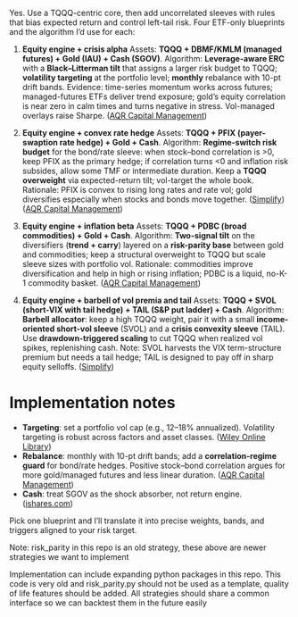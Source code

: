Yes. Use a TQQQ-centric core, then add uncorrelated sleeves with rules that bias expected return and control left-tail risk. Four ETF-only blueprints and the algorithm I’d use for each:

1. **Equity engine + crisis alpha**
   Assets: **TQQQ + DBMF/KMLM (managed futures) + Gold (IAU) + Cash (SGOV)**.
   Algorithm: **Leverage-aware ERC** with a **Black–Litterman tilt** that assigns a larger risk budget to TQQQ; **volatility targeting** at the portfolio level; **monthly** rebalance with 10-pt drift bands. Evidence: time-series momentum works across futures; managed-futures ETFs deliver trend exposure; gold’s equity correlation is near zero in calm times and turns negative in stress. Vol-managed overlays raise Sharpe. ([AQR Capital Management][1])

2. **Equity engine + convex rate hedge**
   Assets: **TQQQ + PFIX (payer-swaption rate hedge) + Gold + Cash**.
   Algorithm: **Regime-switch risk budget** for the bond/rate sleeve: when stock–bond correlation is >0, keep PFIX as the primary hedge; if correlation turns <0 and inflation risk subsides, allow some TMF or intermediate duration. Keep a **TQQQ overweight** via expected-return tilt; vol-target the whole book. Rationale: PFIX is convex to rising long rates and rate vol; gold diversifies especially when stocks and bonds move together. ([Simplify][2]) ([AQR Capital Management][3])

3. **Equity engine + inflation beta**
   Assets: **TQQQ + PDBC (broad commodities) + Gold + Cash**.
   Algorithm: **Two-signal tilt** on the diversifiers (**trend + carry**) layered on a **risk-parity base** between gold and commodities; keep a structural overweight to TQQQ but scale sleeve sizes with portfolio vol. Rationale: commodities improve diversification and help in high or rising inflation; PDBC is a liquid, no-K-1 commodity basket. ([AQR Capital Management][4])

4. **Equity engine + barbell of vol premia and tail**
   Assets: **TQQQ + SVOL (short-VIX with tail hedge) + TAIL (S&P put ladder) + Cash**.
   Algorithm: **Barbell allocator**: keep a high TQQQ weight, pair it with a small **income-oriented short-vol sleeve** (SVOL) and a **crisis convexity sleeve** (TAIL). Use **drawdown-triggered scaling** to cut TQQQ when realized vol spikes, replenishing cash. Note: SVOL harvests the VIX term-structure premium but needs a tail hedge; TAIL is designed to pay off in sharp equity selloffs. ([Simplify][5])

# Implementation notes

- **Targeting**: set a portfolio vol cap (e.g., 12–18% annualized). Volatility targeting is robust across factors and asset classes. ([Wiley Online Library][6])
- **Rebalance**: monthly with 10-pt drift bands; add a **correlation-regime guard** for bond/rate hedges. Positive stock–bond correlation argues for more gold/managed futures and less linear duration. ([AQR Capital Management][7])
- **Cash**: treat SGOV as the shock absorber, not return engine. ([ishares.com][8])

Pick one blueprint and I’ll translate it into precise weights, bands, and triggers aligned to your risk target.

[1]: https://www.aqr.com/Insights/Research/Journal-Article/Time-Series-Momentum?utm_source=chatgpt.com "Time Series Momentum"
[2]: https://www.simplify.us/etfs/pfix-simplify-interest-rate-hedge-etf?utm_source=chatgpt.com "PFIX Simplify Interest Rate Hedge ETF"
[3]: https://www.aqr.com/Insights/Research/Journal-Article/A-Changing-Stock-Bond-Correlation?utm_source=chatgpt.com "A Changing Stock-Bond Correlation"
[4]: https://www.aqr.com/-/media/AQR/Documents/Whitepapers/Building-a-Better-Commodities-Portfolio.pdf?sc_lang=en&utm_source=chatgpt.com "Building a Better Commodities Portfolio"
[5]: https://www.simplify.us/etfs/svol-simplify-volatility-premium-etf?utm_source=chatgpt.com "SVOL Simplify Volatility Premium ETF"
[6]: https://onlinelibrary.wiley.com/doi/abs/10.1111/jofi.12513?utm_source=chatgpt.com "Volatility‐Managed Portfolios - MOREIRA - 2017"
[7]: https://www.aqr.com/-/media/AQR/Documents/Alternative-Thinking/A-Changing-Stock-Bond-Correlation_JPM.pdf?sc_lang=en&utm_source=chatgpt.com "A Changing Stock–Bond Correlation"
[8]: https://www.ishares.com/us/products/314116/ishares-0-3-month-treasury-bond-etf?utm_source=chatgpt.com "iShares 0-3 Month Treasury Bond ETF | SGOV"

Note: risk_parity in this repo is an old strategy, these above are newer strategies we want to implement

Implementation can include expanding python packages in this repo.
This code is very old and risk_parity.py should not be used as a template, quality of life features should be added.
All strategies should share a common interface so we can backtest them in the future easily
